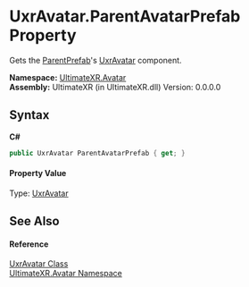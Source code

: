 # UxrAvatar.ParentAvatarPrefab Property 
 

Gets the <a href="P_UltimateXR_Avatar_UxrAvatar_ParentPrefab">ParentPrefab</a>'s <a href="T_UltimateXR_Avatar_UxrAvatar">UxrAvatar</a> component.

**Namespace:**&nbsp;<a href="N_UltimateXR_Avatar">UltimateXR.Avatar</a><br />**Assembly:**&nbsp;UltimateXR (in UltimateXR.dll) Version: 0.0.0.0

## Syntax

**C#**<br />
``` C#
public UxrAvatar ParentAvatarPrefab { get; }
```


#### Property Value
Type: <a href="T_UltimateXR_Avatar_UxrAvatar">UxrAvatar</a>

## See Also


#### Reference
<a href="T_UltimateXR_Avatar_UxrAvatar">UxrAvatar Class</a><br /><a href="N_UltimateXR_Avatar">UltimateXR.Avatar Namespace</a><br />